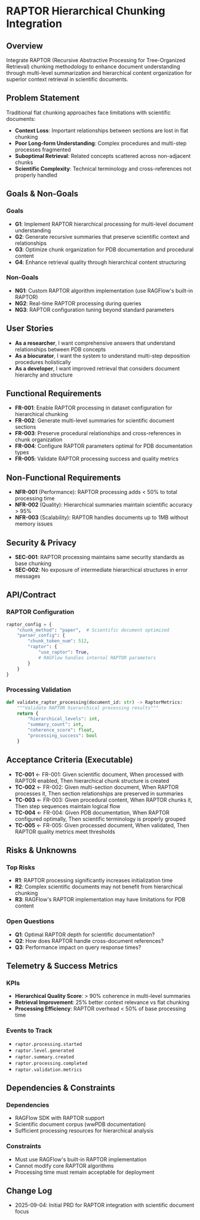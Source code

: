 # RAPTOR Hierarchical Chunking Integration

## Overview

Integrate RAPTOR (Recursive Abstractive Processing for Tree-Organized Retrieval) chunking methodology to enhance document understanding through multi-level summarization and hierarchical content organization for superior context retrieval in scientific documents.

## Problem Statement

Traditional flat chunking approaches face limitations with scientific documents:
- **Context Loss**: Important relationships between sections are lost in flat chunking
- **Poor Long-form Understanding**: Complex procedures and multi-step processes fragmented
- **Suboptimal Retrieval**: Related concepts scattered across non-adjacent chunks
- **Scientific Complexity**: Technical terminology and cross-references not properly handled

## Goals & Non-Goals

### Goals
- **G1**: Implement RAPTOR hierarchical processing for multi-level document understanding
- **G2**: Generate recursive summaries that preserve scientific context and relationships
- **G3**: Optimize chunk organization for PDB documentation and procedural content
- **G4**: Enhance retrieval quality through hierarchical content structuring

### Non-Goals
- **NG1**: Custom RAPTOR algorithm implementation (use RAGFlow's built-in RAPTOR)
- **NG2**: Real-time RAPTOR processing during queries
- **NG3**: RAPTOR configuration tuning beyond standard parameters

## User Stories

- **As a researcher**, I want comprehensive answers that understand relationships between PDB concepts
- **As a biocurator**, I want the system to understand multi-step deposition procedures holistically
- **As a developer**, I want improved retrieval that considers document hierarchy and structure

## Functional Requirements

- **FR-001**: Enable RAPTOR processing in dataset configuration for hierarchical chunking
- **FR-002**: Generate multi-level summaries for scientific document sections  
- **FR-003**: Preserve procedural relationships and cross-references in chunk organization
- **FR-004**: Configure RAPTOR parameters optimal for PDB documentation types
- **FR-005**: Validate RAPTOR processing success and quality metrics

## Non-Functional Requirements

- **NFR-001** (Performance): RAPTOR processing adds < 50% to total processing time
- **NFR-002** (Quality): Hierarchical summaries maintain scientific accuracy > 95%
- **NFR-003** (Scalability): RAPTOR handles documents up to 1MB without memory issues

## Security & Privacy

- **SEC-001**: RAPTOR processing maintains same security standards as base chunking
- **SEC-002**: No exposure of intermediate hierarchical structures in error messages

## API/Contract

### RAPTOR Configuration
```python
raptor_config = {
    "chunk_method": "paper",  # Scientific document optimized
    "parser_config": {
        "chunk_token_num": 512,
        "raptor": {
            "use_raptor": True,
            # RAGFlow handles internal RAPTOR parameters
        }
    }
}
```

### Processing Validation
```python
def validate_raptor_processing(document_id: str) -> RaptorMetrics:
    """Validate RAPTOR hierarchical processing results"""
    return {
        "hierarchical_levels": int,
        "summary_count": int,
        "coherence_score": float,
        "processing_success": bool
    }
```

## Acceptance Criteria (Executable)

- **TC-001** ← FR-001: Given scientific document, When processed with RAPTOR enabled, Then hierarchical chunk structure is created
- **TC-002** ← FR-002: Given multi-section document, When RAPTOR processes it, Then section relationships are preserved in summaries
- **TC-003** ← FR-003: Given procedural content, When RAPTOR chunks it, Then step sequences maintain logical flow
- **TC-004** ← FR-004: Given PDB documentation, When RAPTOR configured optimally, Then scientific terminology is properly grouped
- **TC-005** ← FR-005: Given processed document, When validated, Then RAPTOR quality metrics meet thresholds

## Risks & Unknowns

### Top Risks
- **R1**: RAPTOR processing significantly increases initialization time
- **R2**: Complex scientific documents may not benefit from hierarchical chunking
- **R3**: RAGFlow's RAPTOR implementation may have limitations for PDB content

### Open Questions
- **Q1**: Optimal RAPTOR depth for scientific documentation?
- **Q2**: How does RAPTOR handle cross-document references?
- **Q3**: Performance impact on query response times?

## Telemetry & Success Metrics

### KPIs
- **Hierarchical Quality Score**: > 90% coherence in multi-level summaries
- **Retrieval Improvement**: 25% better context relevance vs flat chunking  
- **Processing Efficiency**: RAPTOR overhead < 50% of base processing time

### Events to Track
- `raptor.processing.started`
- `raptor.level.generated`
- `raptor.summary.created`
- `raptor.processing.completed`
- `raptor.validation.metrics`

## Dependencies & Constraints

### Dependencies
- RAGFlow SDK with RAPTOR support
- Scientific document corpus (wwPDB documentation)
- Sufficient processing resources for hierarchical analysis

### Constraints
- Must use RAGFlow's built-in RAPTOR implementation
- Cannot modify core RAPTOR algorithms
- Processing time must remain acceptable for deployment

## Change Log

- 2025-09-04: Initial PRD for RAPTOR integration with scientific document focus